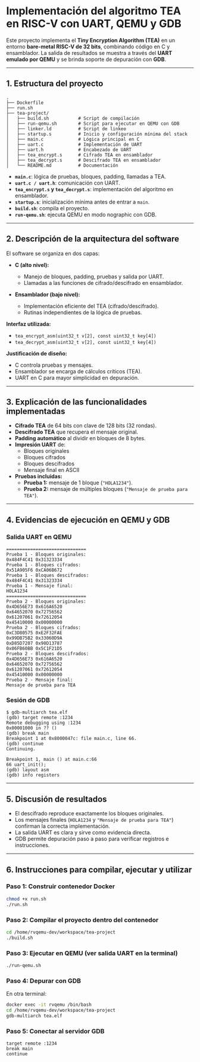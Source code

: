# Implementación del algoritmo TEA en RISC-V con UART, QEMU y GDB  

Este proyecto implementa el **Tiny Encryption Algorithm (TEA)** en un entorno **bare-metal RISC-V de 32 bits**, combinando código en C y ensamblador. La salida de resultados se muestra a través del **UART emulado por QEMU** y se brinda soporte de depuración con **GDB**.  

---

## 1. Estructura del proyecto  
```
.
├── Dockerfile
├── run.sh
├── tea-project/
│   ├── build.sh           # Script de compilación
│   ├── run-qemu.sh        # Script para ejecutar en QEMU con GDB
│   ├── linker.ld          # Script de linkeo
│   ├── startup.s          # Inicio y configuración mínima del stack
│   ├── main.c             # Lógica principal en C
│   ├── uart.c             # Implementación de UART
│   ├── uart.h             # Encabezado de UART
│   ├── tea_encrypt.s      # Cifrado TEA en ensamblador
│   ├── tea_decrypt.s      # Descifrado TEA en ensamblador
│   └── README.md          # Documentación
```

- **`main.c`**: lógica de pruebas, bloques, padding, llamadas a TEA.  
- **`uart.c / uart.h`**: comunicación con UART.  
- **`tea_encrypt.s` y `tea_decrypt.s`**: implementación del algoritmo en ensamblador.  
- **`startup.s`**: inicialización mínima antes de entrar a `main`.  
- **`build.sh`**: compila el proyecto.  
- **`run-qemu.sh`**: ejecuta QEMU en modo nographic con GDB.  

---

## 2. Descripción de la arquitectura del software  

El software se organiza en dos capas:  

- **C (alto nivel):**  
  - Manejo de bloques, padding, pruebas y salida por UART.  
  - Llamadas a las funciones de cifrado/descifrado en ensamblador.  

- **Ensamblador (bajo nivel):**  
  - Implementación eficiente del TEA (cifrado/descifrado).  
  - Rutinas independientes de la lógica de pruebas.  

**Interfaz utilizada:**  
- `tea_encrypt_asm(uint32_t v[2], const uint32_t key[4])`  
- `tea_decrypt_asm(uint32_t v[2], const uint32_t key[4])`  

**Justificación de diseño:**  
- C controla pruebas y mensajes.  
- Ensamblador se encarga de cálculos críticos (TEA).  
- UART en C para mayor simplicidad en depuración.  

---

## 3. Explicación de las funcionalidades implementadas  

- **Cifrado TEA** de 64 bits con clave de 128 bits (32 rondas).  
- **Descifrado TEA** que recupera el mensaje original.  
- **Padding automático** al dividir en bloques de 8 bytes.  
- **Impresión UART** de:  
  - Bloques originales  
  - Bloques cifrados  
  - Bloques descifrados  
  - Mensaje final en ASCII  
- **Pruebas incluidas:**  
  - **Prueba 1:** mensaje de 1 bloque (`"HOLA1234"`).  
  - **Prueba 2:** mensaje de múltiples bloques (`"Mensaje de prueba para TEA"`).  

---

## 4. Evidencias de ejecución en QEMU y GDB  

### Salida UART en QEMU  
```
==============================
Prueba 1 - Bloques originales:
0x484F4C41 0x31323334
Prueba 1 - Bloques cifrados:
0x51A905F6 0xCA06B672
Prueba 1 - Bloques descifrados:
0x484F4C41 0x31323334
Prueba 1 - Mensaje final:
HOLA1234
==============================
Prueba 2 - Bloques originales:
0x4D656E73 0x616A6520
0x64652070 0x72756562
0x61207061 0x72612054
0x45410000 0x00000000
Prueba 2 - Bloques cifrados:
0xC3D80575 0xE2F32FAE
0x99DB75B2 0x33060D9A
0xD85D7207 0x90D13787
0x06FB60BB 0x5C1F21D5
Prueba 2 - Bloques descifrados:
0x4D656E73 0x616A6520
0x64652070 0x72756562
0x61207061 0x72612054
0x45410000 0x00000000
Prueba 2 - Mensaje final:
Mensaje de prueba para TEA
```

### Sesión de GDB  
```
$ gdb-multiarch tea.elf
(gdb) target remote :1234
Remote debugging using :1234
0x00001000 in ?? ()
(gdb) break main
Breakpoint 1 at 0x8000047c: file main.c, line 66.
(gdb) continue
Continuing.

Breakpoint 1, main () at main.c:66
66 uart_init();
(gdb) layout asm
(gdb) info registers
```

---

## 5. Discusión de resultados  

- El descifrado reproduce exactamente los bloques originales.  
- Los mensajes finales (`HOLA1234` y `"Mensaje de prueba para TEA"`) confirman la correcta implementación.  
- La salida UART es clara y sirve como evidencia directa.  
- GDB permite depuración paso a paso para verificar registros e instrucciones.  

---

## 6. Instrucciones para compilar, ejecutar y utilizar  

### Paso 1: Construir contenedor Docker  
```bash
chmod +x run.sh
./run.sh
```

### Paso 2: Compilar el proyecto dentro del contenedor  
```bash
cd /home/rvqemu-dev/workspace/tea-project
./build.sh
```

### Paso 3: Ejecutar en QEMU (ver salida UART en la terminal)  
```bash
./run-qemu.sh
```

### Paso 4: Depurar con GDB  
En otra terminal:
```bash
docker exec -it rvqemu /bin/bash
cd /home/rvqemu-dev/workspace/tea-project
gdb-multiarch tea.elf
```

### Paso 5: Conectar al servidor GDB  
```gdb
target remote :1234
break main  
continue
```

